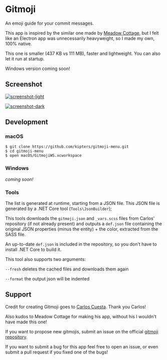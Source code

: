 # Gitmoji

An emoji guide for your commit messages.

This app is inspired by the similar one made by [Meadow Cottage](https://github.com/Meadowcottage/gitmoji), but I felt like an Electron app was unnecessarily heavyweight, so I made my own, 100% native.

This one is smaller (437 KB vs 111 MB), faster and lightweight.
You can also let it run at startup.

Windows version coming soon!

## Screenshot

[<img alt='screenshot-light' src="https://github.com/kipters/gitmoji-menu/blob/master/Assets/screenshot-light.png?raw=true">](https://github.com/kipters/gitmoji-menu/releases)

[<img alt='screenshot-dark' src="https://github.com/kipters/gitmoji-menu/blob/master/Assets/screenshot-dark.png?raw=true">](https://github.com/kipters/gitmoji-menu/releases)

## Development

### macOS
```
$ git clone https://github.com/kipters/gitmoji-menu.git
$ cd gitmoji-menu
$ open macOS/GitmojiWS.xcworkspace
```

### Windows
_coming soon!_

### Tools

The list is generated at runtime, starting from a JSON file.
This JSON file is generated by a .NET Core tool (`Tools\JsonBuilder`);

This tools downloads the `gitmoji.json` and `_vars.scss` files from Carlos' repository (if not already present) and outputs a `def.json` file containing the original JSON properties (minus the entity) + the color, extracted from the SASS file.

An up-to-date `def.json` is included in the repository, so you don't have to install .NET Core to build it.

This tool also supports two arguments:

`--fresh` deletes the cached files and downloads them again

`--format` the output json will be indented

## Support

Credit for creating Gitmoji goes to [Carlos Cuesta](https://carloscuesta.me/). Thank you Carlos!

Also kudos to Meadow Cottage for making his app, without his I wouldn't have made this one!

If you want to propose new gitmojis, submit an issue on the official [gitmoji repository](https://github.com/carloscuesta/gitmoji/).

If you want to submit a bug for this app feel free to open an issue, or even submit a pull request if you fixed one of the bugs!
